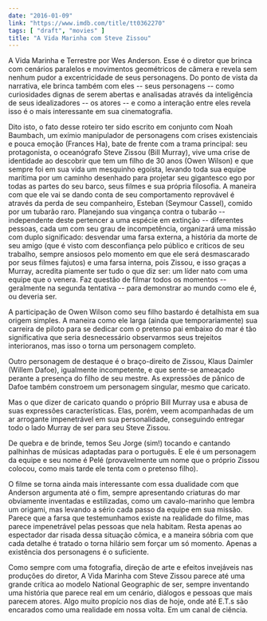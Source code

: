 ```yaml
---
date: "2016-01-09"
link: "https://www.imdb.com/title/tt0362270"
tags: [ "draft", "movies" ]
title: "A Vida Marinha com Steve Zissou"
---
```

A Vida Marinha e Terrestre por Wes Anderson. Esse é o diretor que brinca com cenários paralelos e movimentos geométricos de câmera e revela sem nenhum pudor a excentricidade de seus personagens. Do ponto de vista da narrativa, ele brinca também com eles -- seus personagens -- como curiosidades dignas de serem abertas e analisadas através da inteligência de seus idealizadores -- os atores -- e como a interação entre eles revela isso é o mais interessante em sua cinematografia.

Dito isto, o fato desse roteiro ter sido escrito em conjunto com Noah Baumbach, um exímio manipulador de personagens com crises existenciais e pouca emoção (Frances Ha), bate de frente com a trama principal: seu protagonista, o oceanógrafo Steve Zissou (Bill Murray), vive uma crise de identidade ao descobrir que tem um filho de 30 anos (Owen Wilson) e que sempre foi em sua vida um mesquinho egoísta, levando toda sua equipe marítima por um caminho desenhado para projetar seu gigantesco ego por todas as partes do seu barco, seus filmes e sua própria filosofia. A maneira com que ele vai se dando conta de seu comportamento reprovável é através da perda de seu companheiro, Esteban (Seymour Cassel), comido por um tubarão raro. Planejando sua vingança contra o tubarão -- independente deste pertencer a uma espécie em extinção -- diferentes pessoas, cada um com seu grau de incompetência, organizará uma missão com duplo significado: desvendar uma farsa externa, a história da morte de seu amigo (que é visto com desconfiança pelo público e críticos de seu trabalho, sempre ansiosos pelo momento em que ele será desmascarado por seus filmes fajutos) e uma farsa interna, pois Zissou, e isso graças a Murray, acredita piamente ser tudo o que diz ser: um líder nato com uma equipe que o venera. Faz questão de filmar todos os momentos -- geralmente na segunda tentativa -- para demonstrar ao mundo como ele é, ou deveria ser.

A participação de Owen Wilson como seu filho bastardo é detalhista em sua origem simples. A maneira como ele larga (ainda que temporariamente) sua carreira de piloto para se dedicar com o pretenso pai embaixo do mar é tão significativa que seria desnecessário observarmos seus trejeitos interioranos, mas isso o torna um personagem completo.

Outro personagem de destaque é o braço-direito de Zissou, Klaus Daimler (Willem Dafoe), igualmente incompetente, e que sente-se ameaçado perante a presença do filho de seu mestre. As expressões de pânico de Dafoe também constroem um personagem singular, mesmo que caricato.

Mas o que dizer de caricato quando o próprio Bill Murray usa e abusa de suas expressões características. Elas, porém, veem acompanhadas de um ar arrogante impenetrável em sua personalidade, conseguindo entregar todo o lado Murray de ser para seu Steve Zissou.

De quebra e de brinde, temos Seu Jorge (sim!) tocando e cantando palhinhas de músicas adaptadas para o português. E ele é um personagem da equipe e seu nome é Pelé (provavelmente um nome que o próprio Zissou colocou, como mais tarde ele tenta com o pretenso filho).

O filme se torna ainda mais interessante com essa dualidade com que Anderson argumenta até o fim, sempre apresentando criaturas do mar obviamente inventadas e estilizadas, como um cavalo-marinho que lembra um origami, mas levando a sério cada passo da equipe em sua missão. Parece que a farsa que testemunhamos existe na realidade do filme, mas parece impenetrável pelas pessoas que nela habitam. Resta apenas ao espectador dar risada dessa situação cômica, e a maneira sóbria com que cada detalhe é tratado o torna hilário sem forçar um só momento. Apenas a existência dos personagens é o suficiente.

Como sempre com uma fotografia, direção de arte e efeitos invejáveis nas produções do diretor, A Vida Marinha com Steve Zissou parece até uma grande crítica ao modelo National Geographic de ser, sempre inventando uma história que parece real em um cenário, diálogos e pessoas que mais parecem atores. Algo muito propício nos dias de hoje, onde até E.T.s são encarados como uma realidade em nossa volta. Em um canal de ciência.
